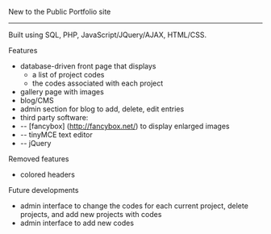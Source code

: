 
New to the Public
Portfolio site

---

Built using SQL, PHP, JavaScript/JQuery/AJAX, HTML/CSS.

Features
- database-driven front page that displays 
	- a list of project codes
	- the codes associated with each project
- gallery page with images
- blog/CMS
- admin section for blog to add, delete, edit entries
- third party software:
- -- [fancybox] (http://fancybox.net/) to display enlarged images
- -- tinyMCE text editor
- -- jQuery

Removed features
- colored headers

Future developments
- admin interface to change the codes for each current project, delete projects, and add new projects with codes
- admin interface to add new codes

